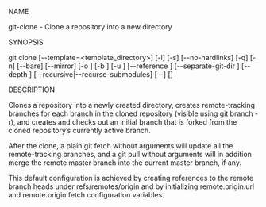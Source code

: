 NAME

git-clone - Clone a repository into a new directory

SYNOPSIS

git clone [--template=<template_directory>]
          [-l] [-s] [--no-hardlinks] [-q] [-n] [--bare] [--mirror]
          [-o <name>] [-b <name>] [-u <upload-pack>] [--reference <repository>]
          [--separate-git-dir <git dir>]
          [--depth <depth>] [--recursive|--recurse-submodules] [--] <repository>
          [<directory>]

DESCRIPTION

Clones a repository into a newly created directory, creates remote-tracking branches for each branch in the cloned repository (visible using git branch -r), and creates and checks out an initial branch that is forked from the cloned repository’s currently active branch.

After the clone, a plain git fetch without arguments will update all the remote-tracking branches, and a git pull without arguments will in addition merge the remote master branch into the current master branch, if any.

This default configuration is achieved by creating references to the remote branch heads under refs/remotes/origin and by initializing remote.origin.url and remote.origin.fetch configuration variables.

